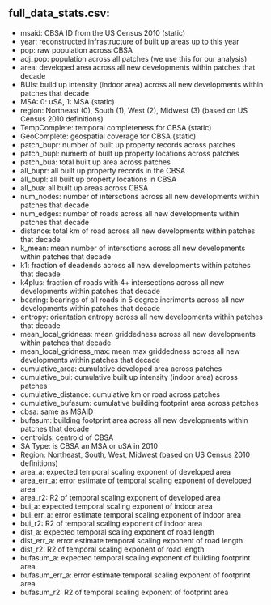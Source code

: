 ## full_data_stats.csv:
- msaid: CBSA ID from the US Census 2010 (static)
- year: reconstructed infrastructure of built up areas up to this year
- pop: raw population across CBSA
- adj_pop: population across all patches (we use this for our analysis)
- area: developed area  across all new developments within patches that decade
- BUIs: build up intensity (indoor area) across all new developments within patches that decade
- MSA: 0: uSA, 1: MSA (static)
- region: Northeast (0), South (1), West (2), Midwest (3) (based on US Census 2010 definitions)
- TempComplete: temporal completeness for CBSA (static)
- GeoComplete: geospatial coverage for CBSA (static)
- patch_bupr: number of built up property records across patches
- patch_bupl: numerb of built up property locations across patches
- patch_bua: total built up area across patches
- all_bupr: all built up property records in the CBSA
- all_bupl: all built up property locations in CBSA
- all_bua: all built up areas across CBSA
- num_nodes: number of intersctions across all new developments within patches that decade
- num_edges: number of roads across all new developments within patches that decade
- distance: total km of road across all new developments within patches that decade
- k_mean: mean number of intersctions across all new developments within patches that decade
- k1: fraction of deadends across all new developments within patches that decade
- k4plus: fraction of roads with 4+ intersections across all new developments within patches that decade
- bearing: bearings of all roads in 5 degree incriments  across all new developments within patches that decade
- entropy: orientation entropy across all new developments within patches that decade
- mean_local_gridness: mean griddedness across all new developments within patches that decade
- mean_local_gridness_max: mean max griddedness across all new developments within patches that decade
- cumulative_area: cumulative developed area across patches
- cumulative_bui: cumulative built up intensity (indoor area) across patches
- cumulative_distance: cumulative km or road across patches
- cumulative_bufasum: cumulative building footprint area across patches
- cbsa: same as MSAID
- bufasum: building footprint area across all new developments within patches that decade
- centroids: centroid of CBSA
- SA Type: is CBSA an MSA or uSA in 2010
- Region: Northeast, South, West, Midwest (based on US Census 2010 definitions)
- area_a: expected temporal scaling exponent of developed area
- area_err_a: error estimate of temporal scaling exponent of developed area
- area_r2: R2 of temporal scaling exponent of developed area
- bui_a: expected temporal scaling exponent of indoor area
- bui_err_a: error estimate temporal scaling exponent of indoor area
- bui_r2: R2 of temporal scaling exponent of indoor area
- dist_a: expected temporal scaling exponent of road length
- dist_err_a: error estimate temporal scaling exponent of road length
- dist_r2: R2 of temporal scaling exponent of road length
- bufasum_a: expected temporal scaling exponent of building footprint area
- bufasum_err_a: error estimate temporal scaling exponent of footprint area
- bufasum_r2: R2 of temporal scaling exponent of footprint area
